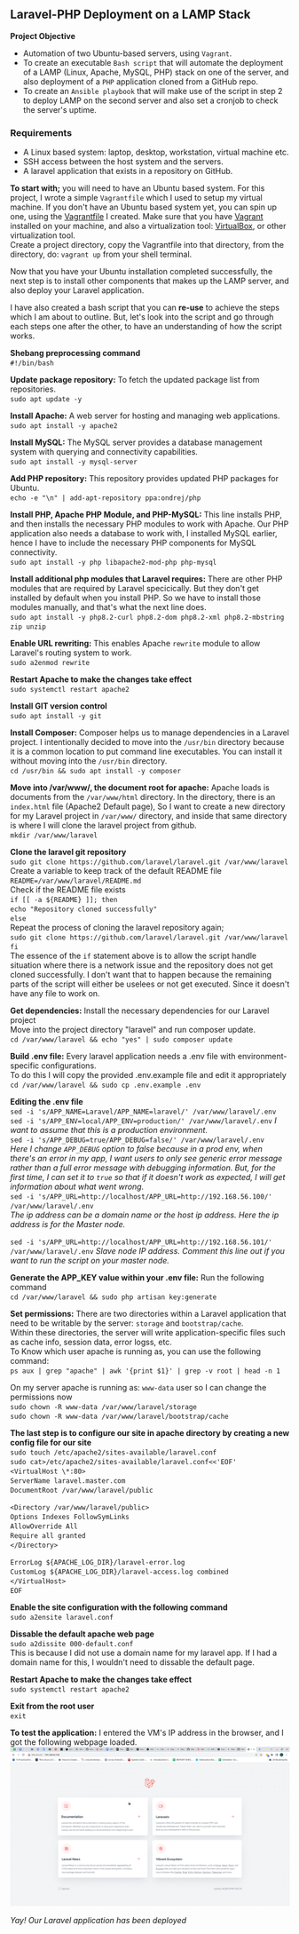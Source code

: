 ## Laravel-PHP Deployment on a LAMP Stack

**Project Objective**

- Automation of two Ubuntu-based servers, using `Vagrant`.
- To create an executable `Bash script` that will automate the deployment of a LAMP (Linux, Apache, MySQL, PHP) stack on one of the server, and also deployment of a `PHP` application cloned from a GitHub repo.
- To create an `Ansible playbook` that will make use of the script in step 2 to deploy LAMP on the second server and also set a cronjob to check the server's uptime.

### Requirements

- A Linux based system: laptop, desktop, workstation, virtual machine etc.
- SSH access between the host system and the servers.
- A laravel application that exists in a repository on GitHub.

**To start with;** you will need to have an Ubuntu based system. For this project, I wrote a simple `Vagrantfile` which I used to setup my virtual machine. If you don't have an Ubuntu based system yet, you can spin up one, using the [Vagrantfile](./Vagrantfile) I created. Make sure that you have [Vagrant](https://developer.hashicorp.com/vagrant/downloads?product_intent=vagrant) installed on your machine, and also a virtualization tool: [VirtualBox](https://www.virtualbox.org/), or other virtualization tool.  
 Create a project directory, copy the Vagrantfile into that directory, from the directory, do: `vagrant up` from your shell terminal.

Now that you have your Ubuntu installation completed successfully, the next step is to install other components that makes up the LAMP server, and also deploy your Laravel application.

I have also created a bash script that you can **re-use** to achieve the steps which I am about to outline. But, let's look into the script and go through each steps one after the other, to have an understanding of how the script works.

**Shebang preprocessing command**  
`#!/bin/bash`

**Update package repository:** To fetch the updated package list from repositories.  
`sudo apt update -y`

**Install Apache:** A web server for hosting and managing web applications.  
`sudo apt install -y apache2`

**Install MySQL:** The MySQL server provides a database management
system with querying and connectivity capabilities.  
`sudo apt install -y mysql-server`

**Add PHP repository:** This repository provides updated PHP packages for Ubuntu.  
`echo -e "\n" | add-apt-repository ppa:ondrej/php`

**Install PHP, Apache PHP Module, and PHP-MySQL:** This line installs PHP, and then installs the necessary PHP modules to work with Apache. Our PHP application also needs a database to work with, I installed MySQL earlier, hence I have to include the necessary PHP components for MySQL connectivity.  
`sudo apt install -y php libapache2-mod-php php-mysql`

**Install additional php modules that Laravel requires:** There are other PHP modules that are required by Laravel specicically. But they don't get installed by default when you install PHP. So we have to install those modules manually, and that's what the next line does.  
 `sudo apt install -y php8.2-curl php8.2-dom php8.2-xml php8.2-mbstring zip unzip`

**Enable URL rewriting:** This enables Apache `rewrite` module to allow Laravel's routing system to work.  
 `sudo a2enmod rewrite`

**Restart Apache to make the changes take effect**  
 `sudo systemctl restart apache2`

**Install GIT version control**  
 `sudo apt install -y git`

**Install Composer:** Composer helps us to manage dependencies in a Laravel project. I intentionally decided to move into the `/usr/bin` directory because it is a common location to put command line executables. You can install it without moving into the `/usr/bin` directory.  
 `cd /usr/bin && sudo apt install -y composer`

**Move into /var/www/, the document root for apache:** Apache loads is documents from the `/var/www/html` directory. In the directory, there is an `index.html` file (Apache2 Default page), So I want to create a new directory for my Laravel project in `/var/www/` directory, and inside that same directory is where I will clone the laravel project from github.  
 `mkdir /var/www/laravel`

**Clone the laravel git repository**  
 `sudo git clone https://github.com/laravel/laravel.git /var/www/laravel`  
 Create a variable to keep track of the default README file  
 `README=/var/www/laravel/README.md`  
 Check if the README file exists  
 `if [[ -a ${README} ]]; then`  
 `echo "Repository cloned successfully"`  
 `else`  
 Repeat the process of cloning the laravel repository again;  
 `sudo git clone https://github.com/laravel/laravel.git /var/www/laravel`
`fi`  
The essence of the `if` statement above is to allow the script handle situation where there is a network issue and the repository does not get cloned successfully. I don't want that to happen because the remaining parts of the script will either be uselees or not get executed. Since it doesn't have any file to work on.

**Get dependencies:** Install the necessary dependencies for our Laravel project  
Move into the project directory "laravel" and run composer update.  
`cd /var/www/laravel && echo "yes" | sudo composer update`

**Build .env file:** Every laravel application needs a .env file with environment-specific configurations.  
To do this I will copy the provided .env.example file and edit it appropriately  
`cd /var/www/laravel && sudo cp .env.example .env`

**Editing the .env file**  
`sed -i 's/APP_NAME=Laravel/APP_NAME=laravel/' /var/www/laravel/.env`  
`sed -i 's/APP_ENV=local/APP_ENV=production/' /var/www/laravel/.env` _I want to assume that this is a production environment._  
`sed -i 's/APP_DEBUG=true/APP_DEBUG=false/' /var/www/laravel/.env`  
_Here I change `APP_DEBUG` option to false because in a prod env, when there's an error in my app, I want users to only see generic error message rather than a full error message with debugging information. But, for the first time, I can set it to `true` so that if it doesn't work as expected, I will get information about what went wrong._  
`sed -i 's/APP_URL=http://localhost/APP_URL=http://192.168.56.100/' /var/www/laravel/.env`  
_The ip address can be a domain name or the host ip address. Here the ip address is for the Master node._

`sed -i 's/APP_URL=http://localhost/APP_URL=http://192.168.56.101/' /var/www/laravel/.env` _Slave node IP address. Comment this line out if you want to run the script on your master node._

**Generate the APP_KEY value within your .env file:** Run the following command  
`cd /var/www/laravel && sudo php artisan key:generate`

**Set permissions:** There are two directories within a Laravel application that need to be writable by the server: `storage` and `bootstrap/cache`.  
Within these directories, the server will write application-specific files such as cache info, session data, error logss, etc.  
To Know which user apache is running as, you can use the following command:  
`ps aux | grep "apache" | awk '{print $1}' | grep -v root | head -n 1`

On my server apache is running as: `www-data` user so I can change the permissions now  
`sudo chown -R www-data /var/www/laravel/storage`  
`sudo chown -R www-data /var/www/laravel/bootstrap/cache`

**The last step is to configure our site in apache directory by creating a new config file for our site**  
`sudo touch /etc/apache2/sites-available/laravel.conf`  
`sudo cat>/etc/apache2/sites-available/laravel.conf<<'EOF'`  
`<VirtualHost \*:80>`  
`ServerName laravel.master.com`  
`DocumentRoot /var/www/laravel/public`

`<Directory /var/www/laravel/public>`  
`Options Indexes FollowSymLinks`  
`AllowOverride All`  
`Require all granted`  
`</Directory>`

`ErrorLog ${APACHE_LOG_DIR}/laravel-error.log`  
`CustomLog ${APACHE_LOG_DIR}/laravel-access.log combined`  
`</VirtualHost>`  
`EOF`

**Enable the site configuration with the following command**  
`sudo a2ensite laravel.conf`

**Dissable the default apache web page**  
`sudo a2dissite 000-default.conf`  
This is because I did not use a domain name for my laravel app. If I had a domain name for this, I wouldn't need to dissable the default page.

**Restart Apache to make the changes take effect**  
`sudo systemctl restart apache2`

**Exit from the root user**  
`exit`

**To test the application:** I entered the VM's IP address in the browser, and I got the following webpage loaded.  
![](./master%20web%20page.png)

_Yay! Our Laravel application has been deployed_